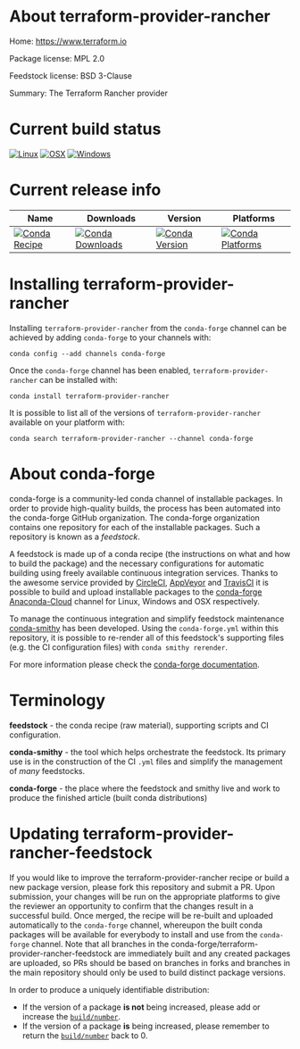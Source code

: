 About terraform-provider-rancher
================================

Home: https://www.terraform.io

Package license: MPL 2.0

Feedstock license: BSD 3-Clause

Summary: The Terraform Rancher provider



Current build status
====================

[![Linux](https://img.shields.io/circleci/project/github/conda-forge/terraform-provider-rancher-feedstock/master.svg?label=Linux)](https://circleci.com/gh/conda-forge/terraform-provider-rancher-feedstock)
[![OSX](https://img.shields.io/travis/conda-forge/terraform-provider-rancher-feedstock/master.svg?label=macOS)](https://travis-ci.org/conda-forge/terraform-provider-rancher-feedstock)
[![Windows](https://img.shields.io/appveyor/ci/conda-forge/terraform-provider-rancher-feedstock/master.svg?label=Windows)](https://ci.appveyor.com/project/conda-forge/terraform-provider-rancher-feedstock/branch/master)

Current release info
====================

| Name | Downloads | Version | Platforms |
| --- | --- | --- | --- |
| [![Conda Recipe](https://img.shields.io/badge/recipe-terraform--provider--rancher-green.svg)](https://anaconda.org/conda-forge/terraform-provider-rancher) | [![Conda Downloads](https://img.shields.io/conda/dn/conda-forge/terraform-provider-rancher.svg)](https://anaconda.org/conda-forge/terraform-provider-rancher) | [![Conda Version](https://img.shields.io/conda/vn/conda-forge/terraform-provider-rancher.svg)](https://anaconda.org/conda-forge/terraform-provider-rancher) | [![Conda Platforms](https://img.shields.io/conda/pn/conda-forge/terraform-provider-rancher.svg)](https://anaconda.org/conda-forge/terraform-provider-rancher) |

Installing terraform-provider-rancher
=====================================

Installing `terraform-provider-rancher` from the `conda-forge` channel can be achieved by adding `conda-forge` to your channels with:

```
conda config --add channels conda-forge
```

Once the `conda-forge` channel has been enabled, `terraform-provider-rancher` can be installed with:

```
conda install terraform-provider-rancher
```

It is possible to list all of the versions of `terraform-provider-rancher` available on your platform with:

```
conda search terraform-provider-rancher --channel conda-forge
```


About conda-forge
=================

conda-forge is a community-led conda channel of installable packages.
In order to provide high-quality builds, the process has been automated into the
conda-forge GitHub organization. The conda-forge organization contains one repository
for each of the installable packages. Such a repository is known as a *feedstock*.

A feedstock is made up of a conda recipe (the instructions on what and how to build
the package) and the necessary configurations for automatic building using freely
available continuous integration services. Thanks to the awesome service provided by
[CircleCI](https://circleci.com/), [AppVeyor](http://www.appveyor.com/)
and [TravisCI](https://travis-ci.org/) it is possible to build and upload installable
packages to the [conda-forge](https://anaconda.org/conda-forge)
[Anaconda-Cloud](http://docs.anaconda.org/) channel for Linux, Windows and OSX respectively.

To manage the continuous integration and simplify feedstock maintenance
[conda-smithy](http://github.com/conda-forge/conda-smithy) has been developed.
Using the ``conda-forge.yml`` within this repository, it is possible to re-render all of
this feedstock's supporting files (e.g. the CI configuration files) with ``conda smithy rerender``.

For more information please check the [conda-forge documentation](https://conda-forge.org/docs/).

Terminology
===========

**feedstock** - the conda recipe (raw material), supporting scripts and CI configuration.

**conda-smithy** - the tool which helps orchestrate the feedstock.
                   Its primary use is in the construction of the CI ``.yml`` files
                   and simplify the management of *many* feedstocks.

**conda-forge** - the place where the feedstock and smithy live and work to
                  produce the finished article (built conda distributions)


Updating terraform-provider-rancher-feedstock
=============================================

If you would like to improve the terraform-provider-rancher recipe or build a new
package version, please fork this repository and submit a PR. Upon submission,
your changes will be run on the appropriate platforms to give the reviewer an
opportunity to confirm that the changes result in a successful build. Once
merged, the recipe will be re-built and uploaded automatically to the
`conda-forge` channel, whereupon the built conda packages will be available for
everybody to install and use from the `conda-forge` channel.
Note that all branches in the conda-forge/terraform-provider-rancher-feedstock are
immediately built and any created packages are uploaded, so PRs should be based
on branches in forks and branches in the main repository should only be used to
build distinct package versions.

In order to produce a uniquely identifiable distribution:
 * If the version of a package **is not** being increased, please add or increase
   the [``build/number``](http://conda.pydata.org/docs/building/meta-yaml.html#build-number-and-string).
 * If the version of a package **is** being increased, please remember to return
   the [``build/number``](http://conda.pydata.org/docs/building/meta-yaml.html#build-number-and-string)
   back to 0.